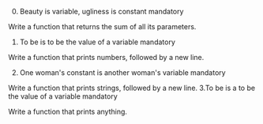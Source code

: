 
0. Beauty is variable, ugliness is constant
mandatory

Write a function that returns the sum of all its parameters.

1. To be is to be the value of a variable
mandatory

Write a function that prints numbers, followed by a new line.

2. One woman's constant is another woman's variable
mandatory

Write a function that prints strings, followed by a new line.
3.To be is a to be the value of a variable
mandatory

Write a function that prints anything.
